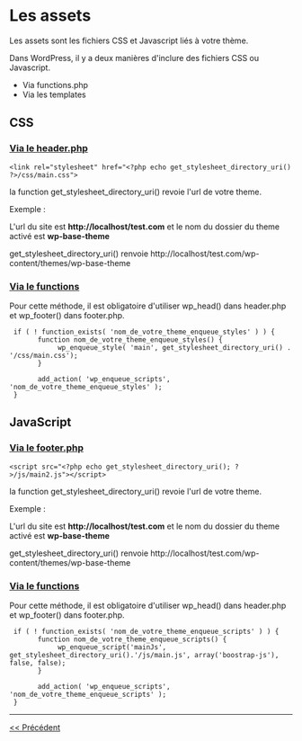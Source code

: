 # Les assets 

Les assets sont les fichiers CSS et Javascript liés à votre thème.

Dans WordPress, il y a deux manières d'inclure des fichiers CSS ou Javascript.

- Via functions.php
- Via les templates


## CSS

### [Via le header.php](header.php)


```
<link rel="stylesheet" href="<?php echo get_stylesheet_directory_uri() ?>/css/main.css"> 
```

la function get_stylesheet_directory_uri() revoie l'url de votre theme.

Exemple :

L'url du site est **http://localhost/test.com** et le nom du dossier du theme activé est **wp-base-theme**

get_stylesheet_directory_uri() renvoie http://localhost/test.com/wp-content/themes/wp-base-theme


### [Via le functions](functions.php)

Pour cette méthode, il est obligatoire d'utiliser wp_head() dans header.php et wp_footer() dans footer.php.

```
 if ( ! function_exists( 'nom_de_votre_theme_enqueue_styles' ) ) {
       function nom_de_votre_theme_enqueue_styles() {          
            wp_enqueue_style( 'main', get_stylesheet_directory_uri() . '/css/main.css');      
       } 
            
       add_action( 'wp_enqueue_scripts', 'nom_de_votre_theme_enqueue_styles' );  
 }

```

## JavaScript

### [Via le footer.php](footer.php)


```
<script src="<?php echo get_stylesheet_directory_uri(); ?>/js/main2.js"></script>
```

la function get_stylesheet_directory_uri() revoie l'url de votre theme.

Exemple :

L'url du site est **http://localhost/test.com** et le nom du dossier du theme activé est **wp-base-theme**

get_stylesheet_directory_uri() renvoie http://localhost/test.com/wp-content/themes/wp-base-theme


### [Via le functions](functions.php)

Pour cette méthode, il est obligatoire d'utiliser wp_head() dans header.php et wp_footer() dans footer.php.

```
 if ( ! function_exists( 'nom_de_votre_theme_enqueue_scripts' ) ) {
       function nom_de_votre_theme_enqueue_scripts() {          
            wp_enqueue_script('mainJs', get_stylesheet_directory_uri().'/js/main.js', array('boostrap-js'), false, false);      
       } 
            
       add_action( 'wp_enqueue_scripts', 'nom_de_votre_theme_enqueue_scripts' );  
 }

```

---

[<< Précédent](functions.md)